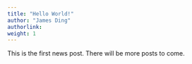 ```yaml
---
title: "Hello World!"
author: "James Ding"
authorlink: 
weight: 1
---
```


This is the first news post. There will be more posts to come.